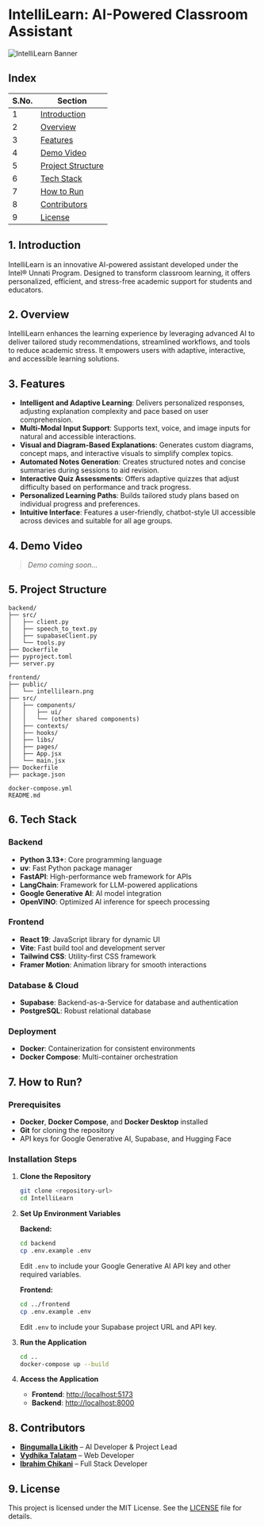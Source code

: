 # IntelliLearn: AI-Powered Classroom Assistant

![IntelliLearn Banner](https://github.com/user-attachments/assets/da4e5766-fdce-4a5b-a808-65c5af7c64cd)

## Index
<table>
  <thead>
    <tr>
      <th>S.No.</th>
      <th>Section</th>
    </tr>
  </thead>
  <tbody>
    <tr>
      <td>1</td>
      <td><a href="#1-introduction">Introduction</a></td>
    </tr>
    <tr>
      <td>2</td>
      <td><a href="#2-overview">Overview</a></td>
    </tr>
    <tr>
      <td>3</td>
      <td><a href="#3-features">Features</a></td>
    </tr>
    <tr>
      <td>4</td>
      <td><a href="#4-demo-video">Demo Video</a></td>
    </tr>
    <tr>
      <td>5</td>
      <td><a href="#5-project-structure">Project Structure</a></td>
    </tr>
    <tr>
      <td>6</td>
      <td><a href="#6-tech-stack">Tech Stack</a></td>
    </tr>
    <tr>
      <td>7</td>
      <td><a href="#7-how-to-run">How to Run</a></td>
    </tr>
    <tr>
      <td>8</td>
      <td><a href="#8-contributors">Contributors</a></td>
    </tr>
    <tr>
      <td>9</td>
      <td><a href="#9-license">License</a></td>
    </tr>
  </tbody>
</table>

## 1. Introduction

IntelliLearn is an innovative AI-powered assistant developed under the Intel® Unnati Program. Designed to transform classroom learning, it offers personalized, efficient, and stress-free academic support for students and educators.

## 2. Overview

IntelliLearn enhances the learning experience by leveraging advanced AI to deliver tailored study recommendations, streamlined workflows, and tools to reduce academic stress. It empowers users with adaptive, interactive, and accessible learning solutions.

## 3. Features

* **Intelligent and Adaptive Learning**: Delivers personalized responses, adjusting explanation complexity and pace based on user comprehension.
* **Multi-Modal Input Support**: Supports text, voice, and image inputs for natural and accessible interactions.
* **Visual and Diagram-Based Explanations**: Generates custom diagrams, concept maps, and interactive visuals to simplify complex topics.
* **Automated Notes Generation**: Creates structured notes and concise summaries during sessions to aid revision.
* **Interactive Quiz Assessments**: Offers adaptive quizzes that adjust difficulty based on performance and track progress.
* **Personalized Learning Paths**: Builds tailored study plans based on individual progress and preferences.
* **Intuitive Interface**: Features a user-friendly, chatbot-style UI accessible across devices and suitable for all age groups.

## 4. Demo Video

> *Demo coming soon...*

## 5. Project Structure

```
backend/
├── src/
│   ├── client.py
│   ├── speech_to_text.py
│   ├── supabaseClient.py
│   └── tools.py
├── Dockerfile
├── pyproject.toml
├── server.py

frontend/
├── public/
│   └── intellilearn.png
├── src/
│   ├── components/
│   │   ├── ui/
│   │   └── (other shared components)
│   ├── contexts/
│   ├── hooks/
│   ├── libs/
│   ├── pages/
│   ├── App.jsx
│   └── main.jsx
├── Dockerfile
├── package.json

docker-compose.yml
README.md
```

## 6. Tech Stack

### Backend

* **Python 3.13+**: Core programming language
* **uv**: Fast Python package manager
* **FastAPI**: High-performance web framework for APIs
* **LangChain**: Framework for LLM-powered applications
* **Google Generative AI**: AI model integration
* **OpenVINO**: Optimized AI inference for speech processing

### Frontend

* **React 19**: JavaScript library for dynamic UI
* **Vite**: Fast build tool and development server
* **Tailwind CSS**: Utility-first CSS framework
* **Framer Motion**: Animation library for smooth interactions

### Database & Cloud

* **Supabase**: Backend-as-a-Service for database and authentication
* **PostgreSQL**: Robust relational database

### Deployment

* **Docker**: Containerization for consistent environments
* **Docker Compose**: Multi-container orchestration

## 7. How to Run?

### Prerequisites

* **Docker**, **Docker Compose**, and **Docker Desktop** installed
* **Git** for cloning the repository
* API keys for Google Generative AI, Supabase, and Hugging Face

### Installation Steps

1. **Clone the Repository**

   ```bash
   git clone <repository-url>
   cd IntelliLearn
   ```

2. **Set Up Environment Variables**

   **Backend:**

   ```bash
   cd backend
   cp .env.example .env
   ```

   Edit `.env` to include your Google Generative AI API key and other required variables.

   **Frontend:**

   ```bash
   cd ../frontend
   cp .env.example .env
   ```

   Edit `.env` to include your Supabase project URL and API key.

3. **Run the Application**

   ```bash
   cd ..
   docker-compose up --build
   ```

4. **Access the Application**

   * **Frontend**: [http://localhost:5173](http://localhost:5173)
   * **Backend**: [http://localhost:8000](http://localhost:8000)

## 8. Contributors

* **[Bingumalla Likith](https://github.com/binguliki)** – AI Developer & Project Lead
* **[Vydhika Talatam](https://github.com/vtalatam05)** – Web Developer
* **[Ibrahim Chikani](https://github.com/IbrahimDev00)** – Full Stack Developer

## 9. License

This project is licensed under the MIT License. See the [LICENSE](LICENSE) file for details.
